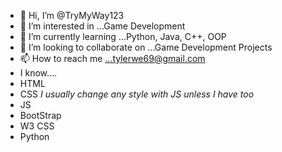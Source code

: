 - 👋 Hi, I’m @TryMyWay123
- 👀 I’m interested in ...Game Development
- 🌱 I’m currently learning ...Python, Java, C++, OOP
- 💞️ I’m looking to collaborate on ...Game Development Projects
- 📫 How to reach me ...tylerwe69@gmail.com
- I know....
- HTML
- CSS *I usually change any style with JS unless I have too*
- JS
- BootStrap
- W3 CSS
- Python

<!---
TryMyWay123/TryMyWay123 is a ✨ special ✨ repository because its `README.md` (this file) appears on your GitHub profile.
You can click the Preview link to take a look at your changes.
--->
